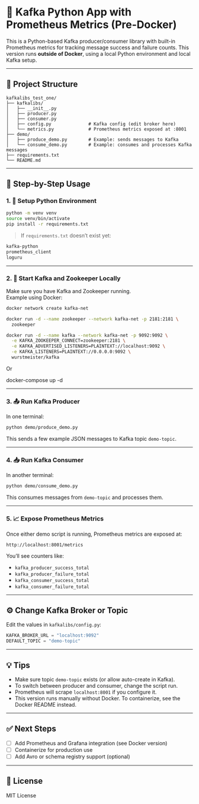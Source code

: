 # 🐍 Kafka Python App with Prometheus Metrics (Pre-Docker)

This is a Python-based Kafka producer/consumer library with built-in Prometheus metrics for tracking message success and failure counts. This version runs **outside of Docker**, using a local Python environment and local Kafka setup.

---

## 📁 Project Structure

```
kafkalibs_test_one/
├── kafkalibs/
│   ├── __init__.py
│   ├── producer.py
│   ├── consumer.py
│   ├── config.py              # Kafka config (edit broker here)
│   └── metrics.py             # Prometheus metrics exposed at :8001
├── demo/
│   ├── produce_demo.py        # Example: sends messages to Kafka
│   └── consume_demo.py        # Example: consumes and processes Kafka messages
├── requirements.txt
└── README.md
```

---

## 🧪 Step-by-Step Usage

### 1. 🔧 Setup Python Environment

```bash
python -m venv venv
source venv/bin/activate
pip install -r requirements.txt
```

> If `requirements.txt` doesn’t exist yet:
```txt
kafka-python
prometheus_client
loguru
```

---

### 2. 🧱 Start Kafka and Zookeeper Locally

Make sure you have Kafka and Zookeeper running.  
Example using Docker:

```bash
docker network create kafka-net

docker run -d --name zookeeper --network kafka-net -p 2181:2181 \
  zookeeper

docker run -d --name kafka --network kafka-net -p 9092:9092 \
  -e KAFKA_ZOOKEEPER_CONNECT=zookeeper:2181 \
  -e KAFKA_ADVERTISED_LISTENERS=PLAINTEXT://localhost:9092 \
  -e KAFKA_LISTENERS=PLAINTEXT://0.0.0.0:9092 \
  wurstmeister/kafka
```

Or

docker-compose up -d

---

### 3. 📤 Run Kafka Producer

In one terminal:

```bash
python demo/produce_demo.py
```

This sends a few example JSON messages to Kafka topic `demo-topic`.

---

### 4. 📥 Run Kafka Consumer

In another terminal:

```bash
python demo/consume_demo.py
```

This consumes messages from `demo-topic` and processes them.

---

### 5. 📈 Expose Prometheus Metrics

Once either demo script is running, Prometheus metrics are exposed at:

```
http://localhost:8001/metrics
```

You’ll see counters like:

- `kafka_producer_success_total`
- `kafka_producer_failure_total`
- `kafka_consumer_success_total`
- `kafka_consumer_failure_total`

---

## ⚙️ Change Kafka Broker or Topic

Edit the values in `kafkalibs/config.py`:

```python
KAFKA_BROKER_URL = "localhost:9092"
DEFAULT_TOPIC = "demo-topic"
```

---

## 💡 Tips

- Make sure topic `demo-topic` exists (or allow auto-create in Kafka).
- To switch between producer and consumer, change the script run.
- Prometheus will scrape `localhost:8001` if you configure it.
- This version runs manually without Docker. To containerize, see the Docker README instead.

---

## ✅ Next Steps

- [ ] Add Prometheus and Grafana integration (see Docker version)
- [ ] Containerize for production use
- [ ] Add Avro or schema registry support (optional)

---

## 📜 License

MIT License

